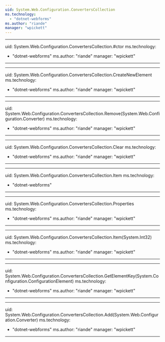 ```yaml
---
uid: System.Web.Configuration.ConvertersCollection
ms.technology: 
  - "dotnet-webforms"
ms.author: "riande"
manager: "wpickett"
---
```


---
uid: System.Web.Configuration.ConvertersCollection.#ctor
ms.technology: 
  - "dotnet-webforms"
ms.author: "riande"
manager: "wpickett"
---

---
uid: System.Web.Configuration.ConvertersCollection.CreateNewElement
ms.technology: 
  - "dotnet-webforms"
ms.author: "riande"
manager: "wpickett"
---

---
uid: System.Web.Configuration.ConvertersCollection.Remove(System.Web.Configuration.Converter)
ms.technology: 
  - "dotnet-webforms"
ms.author: "riande"
manager: "wpickett"
---

---
uid: System.Web.Configuration.ConvertersCollection.Clear
ms.technology: 
  - "dotnet-webforms"
ms.author: "riande"
manager: "wpickett"
---

---
uid: System.Web.Configuration.ConvertersCollection.Item
ms.technology: 
  - "dotnet-webforms"
---

---
uid: System.Web.Configuration.ConvertersCollection.Properties
ms.technology: 
  - "dotnet-webforms"
ms.author: "riande"
manager: "wpickett"
---

---
uid: System.Web.Configuration.ConvertersCollection.Item(System.Int32)
ms.technology: 
  - "dotnet-webforms"
ms.author: "riande"
manager: "wpickett"
---

---
uid: System.Web.Configuration.ConvertersCollection.GetElementKey(System.Configuration.ConfigurationElement)
ms.technology: 
  - "dotnet-webforms"
ms.author: "riande"
manager: "wpickett"
---

---
uid: System.Web.Configuration.ConvertersCollection.Add(System.Web.Configuration.Converter)
ms.technology: 
  - "dotnet-webforms"
ms.author: "riande"
manager: "wpickett"
---
